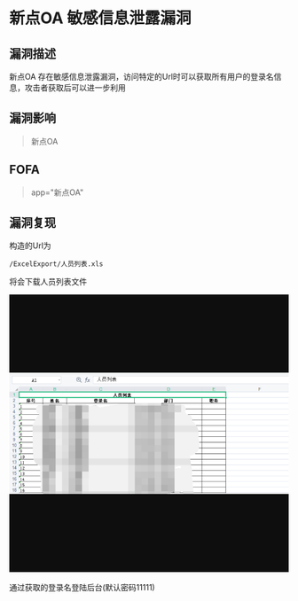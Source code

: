 # 新点OA 敏感信息泄露漏洞

## 漏洞描述

新点OA 存在敏感信息泄露漏洞，访问特定的Url时可以获取所有用户的登录名信息，攻击者获取后可以进一步利用

## 漏洞影响

> 新点OA

## FOFA

> app="新点OA"

## 漏洞复现

构造的Url为

```
/ExcelExport/人员列表.xls
```

将会下载人员列表文件

![](resource/新点OA-V7.0-V8.0-Getshell/media/xd-1.png)

通过获取的登录名登陆后台(默认密码11111)